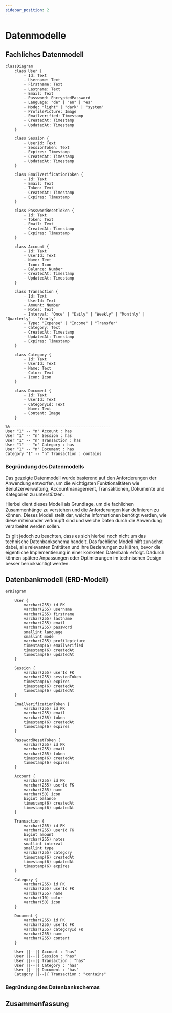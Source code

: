 ```yaml
---
sidebar_position: 2
---
```


# Datenmodelle
## Fachliches Datenmodell

```mermaid
classDiagram
    class User {
        - Id: Text
        - Username: Text
        - Firstname: Text
        - Lastname: Text
        - Email: Text
        - Password: EncryptedPassword
        - Language: "de" | "en" | "es"
        - Mode: "light" | "dark" | "system"
        - ProfilePicture: Image
        - Emailverified: Timestamp
        - CreatedAt: Timestamp
        - UpdatedAt: Timestamp
    }

    class Session {
        - UserId: Text
        - SessionToken: Text
        - Expires: Timestamp
        - CreatedAt: Timestamp
        - UpdatedAt: Timestamp
    }

    class EmailVerificationToken {
        - Id: Text
        - Email: Text
        - Token: Text
        - CreatedAt: Timestamp
        - Expires: Timestamp
    }

    class PasswordResetToken {
        - Id: Text
        - Token: Text
        - Email: Text
        - CreatedAt: Timestamp
        - Expires: Timestamp
    }

    class Account {
        - Id: Text
        - UserId: Text
        - Name: Text
        - Icon: Icon
        - Balance: Number
        - CreatedAt: Timestamp
        - UpdatedAt: Timestamp
    }

    class Transaction {
        - Id: Text
        - UserId: Text
        - Amount: Number
        - Notes: Text
        - Interval: "Once" | "Daily" | "Weekly" | "Monthly" | "Quarterly" | "Yearly"
        - Type: "Expense" | "Income" | "Transfer"
        - Category: Text
        - CreatedAt: Timestamp
        - UpdatedAt: Timestamp
        - Expires: Timestamp
    }

    class Category {
        - Id: Text
        - UserId: Text
        - Name: Text
        - Color: Text
        - Icon: Icon
    }

    class Document {
        - Id: Text
        - UserId: Text
        - CategoryId: Text
        - Name: Text
        - Content: Image
    }

%%--------------------------------------------
User "1" -- "n" Account : has
User "1" -- "n" Session : has
User "1" -- "n" Transaction : has
User "1" -- "n" Category : has
User "1" -- "n" Document : has
Category "1" -- "n" Transaction : contains
```

### Begründung des Datenmodells

Das gezeigte Datenmodell wurde basierend auf den Anforderungen der Anwendung entworfen, um die wichtigsten Funktionalitäten wie Benutzerverwaltung, Accountmanagement, Transaktionen, Dokumente und Kategorien zu unterstützen. 

Hierbei dient dieses Modell als Grundlage, um die fachlichen Zusammenhänge zu verstehen und die Anforderungen klar definieren zu können. Dieses Modell stellt dar, welche Informationen benötigt werden, wie diese miteinander verknüpft sind und welche Daten durch die Anwendung verarbeitet werden sollen.

Es gilt jedoch zu beachten, dass es sich hierbei noch nicht um das technische Datenbankschema handelt. Das fachliche Modell hilft zunächst dabei, alle relevanten Entitäten und ihre Beziehungen zu klären, bevor die eigentliche Implementierung in einer konkreten Datenbank erfolgt. Dadurch können spätere Anpassungen oder Optimierungen im technischen Design besser berücksichtigt werden.

## Datenbankmodell (ERD-Modell)

```mermaid
erDiagram

    User {
        varchar(255) id PK
        varchar(255) username
        varchar(255) firstname
        varchar(255) lastname
        varchar(255) email
        varchar(255) password
        smallint language
        smallint mode
        varchar(255) profilepicture
        timestamp(6) emailverified
        timestamp(6) createdAt
        timestamp(6) updatedAt
    }

    Session {
        varchar(255) userId FK
        varchar(255) sessionToken
        timestamp(6) expires
        timestamp(6) createdAt
        timestamp(6) updatedAt
    }

    EmailVerificationToken {
        varchar(255) id PK
        varchar(255) email
        varchar(255) token
        timestamp(6) createdAt
        timestamp(6) expires
    }

    PasswordResetToken {
        varchar(255) id PK
        varchar(255) email
        varchar(255) token
        timestamp(6) createdAt
        timestamp(6) expires
    }

    Account {
        varchar(255) id PK
        varchar(255) userId FK
        varchar(255) name
        varchar(50) icon
        bigint balance
        timestamp(6) createdAt
        timestamp(6) updatedAt
    }

    Transaction {
        varchar(255) id PK
        varchar(255) userId FK
        bigint amount
        varchar(255) notes
        smallint interval
        smallint type
        varchar(255) category
        timestamp(6) createdAt
        timestamp(6) updatedAt
        timestamp(6) expires
    }

    Category {
        varchar(255) id PK
        varchar(255) userId FK
        varchar(255) name
        varchar(10) color
        varchar(50) icon
    }

    Document {
        varchar(255) id PK
        varchar(255) userId FK
        varchar(255) categoryId FK
        varchar(255) name
        varchar(255) content
    }

    User ||--|{ Account : "has"
    User ||--|{ Session : "has"
    User ||--|{ Transaction : "has"
    User ||--|{ Category : "has"
    User ||--|{ Document : "has"
    Category ||--|{ Transaction : "contains"
```

### Begründung des Datenbankschemas



## Zusammenfassung

